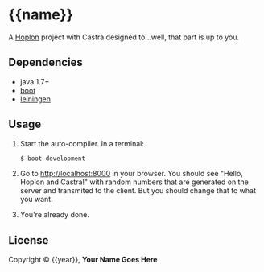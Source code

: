 # {{name}}

A [Hoplon][4] project with Castra designed to...well, that part is up to you.

## Dependencies

- java 1.7+
- [boot][1]
- [leiningen][2]

## Usage

1. Start the auto-compiler. In a terminal:

    ```bash
    $ boot development
    ```

2. Go to [http://localhost:8000][3] in your browser. You should see "Hello,
Hoplon and Castra!" with random numbers that are generated on the server and
transmited to the client. But you should change that to what you want.

3. You're already done.

## License

Copyright © {{year}}, **Your Name Goes Here**

[1]: https://github.com/boot-clj/boot
[2]: https://github.com/technomancy/leiningen
[3]: http://localhost:8000
[4]: https://hoplon.io
